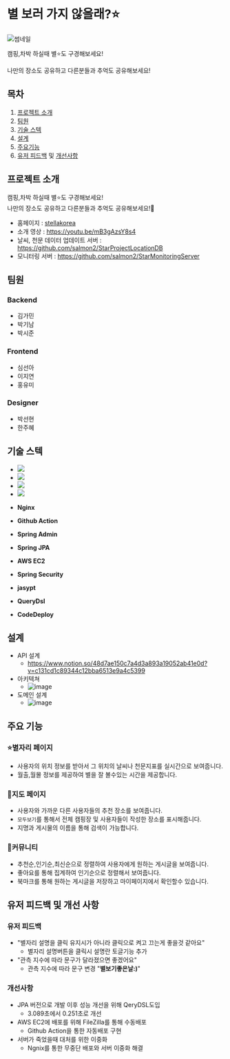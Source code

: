 # 별 보러 가지 않을래?⭐️
![썸네일](https://user-images.githubusercontent.com/23234577/144531606-3f50649e-982d-4a33-88b4-51558b4f4273.png)

캠핑,차박 하실때 별⭐️도 구경해보세요! 

나만의 장소도 공유하고 다른분들과 추억도 공유해보세요!

## 목차
1. [프로젝트 소개](##프로젝트-소개)
2. [팀원](##팀원)
3. [기술 스텍](##기술-스택)
4. [설계](##설계)
5. [주요기능](##주요기능)
6. [유저 피드백](###유저-피드백) 및 [개선사항](###개선사항)

## 프로젝트 소개
캠핑,차박 하실때 별⭐️도 구경해보세요!</br> 나만의 장소도 공유하고 다른분들과 추억도 공유해보세요!👫

- 홈페이지 : [stellakorea](https://stellakorea.co.kr/ "별 보러 가지 않을래?") </br>
- 소개 영상 : https://youtu.be/mB3gAzsY8s4
- 날씨, 천문 데이터 업데이트 서버 : https://github.com/salmon2/StarProjectLocationDB
- 모니터링 서버 : https://github.com/salmon2/StarMonitoringServer

## 팀원
### **Backend**
- 김가민
- 박기남
- 박시준
### **Frontend**
- 심선아
- 이지연
- 홍유미
### **Designer**
- 박선현
- 한주혜

## 기술 스텍
- <img src="https://img.shields.io/badge/JAVA-007396?style=for-the-badge&logo=java&logoColor=white">
- <img src="https://img.shields.io/badge/Spring Boot-6DB33F?style=for-the-badge&logo=Spring&logoColor=white">
- <img src="https://img.shields.io/badge/mysql-4479A1?style=for-the-badge&logo=mysql&logoColor=white">
- <img src="https://img.shields.io/badge/Nginx-#009639?style=for-the-badge&logo=Nginx&logoColor=white">

- **Nginx**
- **Github Action**
- **Spring Admin**
- **Spring JPA**
- **AWS EC2**
- **Spring Security**
- **jasypt**
- **QueryDsl**
- **CodeDeploy**

## 설계
- API 설계
  - https://www.notion.so/48d7ae150c7a4d3a893a19052ab41e0d?v=c131cd1c89344c12bba6513e9a4c5399
- 아키텍쳐
  - ![image](https://user-images.githubusercontent.com/23234577/144532220-b4807cc3-9f86-47c3-9791-f86bd36030f0.png)
- 도메인 설계
  - ![image](https://user-images.githubusercontent.com/23234577/144532891-39a637f7-86bd-42c2-b11c-1d1e2cb7dfc8.png)


## 주요 기능
### ⭐️별자리 페이지
- 사용자의 위치 정보를 받아서 그 위치의 날씨나 천문지표를 실시간으로 보여줍니다.
- 월출,월몰 정보를 제공하여 별을 잘 볼수있는 시간을 제공합니다.
### 📌지도 페이지
- 사용자와 가까운 다른 사용자들의 추천 장소를 보여줍니다.
- `모두보기`를 통해서 전체 캠핑장 및 사용자들이 작성한 장소를 표시해줍니다.
- 지명과 게시물의 이름을 통해 검색이 가능합니다.
### 🎯커뮤니티
- 추천순,인기순,최신순으로 정렬하여 사용자에게 원하는 게시글을 보여줍니다.
- 좋아요를 통해 집계하여 인기순으로 정렬해서 보여줍니다.
- 북마크를 통해 원하는 게시글을 저장하고 마이페이지에서 확인할수 있습니다.

## 유저 피드백 및 개선 사항
### 유저 피드백
+ "별자리 설명을 클릭 유지시가 아니라 클릭으로 켜고 끄는게 좋을것 같아요"
	- 별자리 설명버튼을 클릭시 설명란 토글기능 추가
+ "관측 지수에 따라 문구가 달라졌으면 좋겠어요"
	- 관측 지수에 따라 문구 변경 "**별보기좋은날:)**"
### 개선사항
+ JPA 버전으로 개발 이후 성능 개선을 위해 QeryDSL도입
	- 3.089초에서 0.251초로 개선
+ AWS EC2에 배포를 위해 FileZilla를 통해 수동배포
	- Github Action을 통한 자동배포 구현
+ 서버가 죽었을때 대처를 위한 이중화
	- Ngnix를 통한 무중단 배포와 서버 이중화 해결
